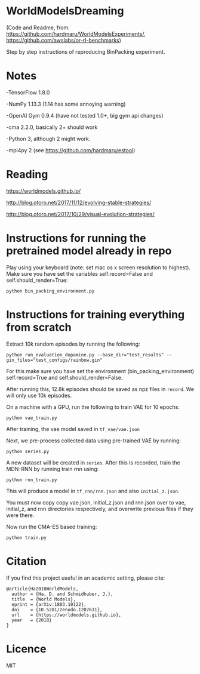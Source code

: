 # WorldModelsDreaming

(Code and Readme, from: https://github.com/hardmaru/WorldModelsExperiments/, https://github.com/awslabs/or-rl-benchmarks)

Step by step instructions of reproducing BinPacking experiment.

# Notes

-TensorFlow 1.8.0

-NumPy 1.13.3 (1.14 has some annoying warning)

-OpenAI Gym 0.9.4 (have not tested 1.0+, big gym api changes)

-cma 2.2.0, basically 2+ should work

-Python 3, although 2 might work.

-mpi4py 2 (see https://github.com/hardmaru/estool)

# Reading

https://worldmodels.github.io/

http://blog.otoro.net/2017/11/12/evolving-stable-strategies/

http://blog.otoro.net/2017/10/29/visual-evolution-strategies/

# Instructions for running the pretrained model already in repo

Play using your keyboard (note: set mac os x screen resolution to highest). Make sure you have set the variables self.record=False and self.should_render=True:

`python bin_packing_environment.py`

# Instructions for training everything from scratch

Extract 10k random episodes by running the following:

`python run_evaluation_dopamine.py --base_dir="test_results" --gin_files="test_configs/rainbow.gin"`

For this make sure you have set the environment (bin_packing_environment) self.record=True and self.should_render=False.

After running this, 12.8k episodes should be saved as npz files in `record`. We will only use 10k episodes.

On a machine with a GPU, run the following to train VAE for 10 epochs:

`python vae_train.py`

After training, the vae model saved in `tf_vae/vae.json`

Next, we pre-process collected data using pre-trained VAE by running:

`python series.py`

A new dataset will be created in `series`. After this is recorded, train the MDN-RNN by running train rnn using:

`python rnn_train.py`

This will produce a model in `tf_rnn/rnn.json` and also `initial_z.json`.

You must now copy copy vae.json, initial_z.json and rnn.json over to vae, initial_z, and rnn directories respectively, and overwrite previous files if they were there.

Now run the CMA-ES based training:

`python train.py`


# Citation

If you find this project useful in an academic setting, please cite:

```
@article{Ha2018WorldModels,
  author = {Ha, D. and Schmidhuber, J.},
  title  = {World Models},
  eprint = {arXiv:1803.10122},
  doi    = {10.5281/zenodo.1207631},
  url    = {https://worldmodels.github.io},
  year   = {2018}
}
```

# Licence

MIT
